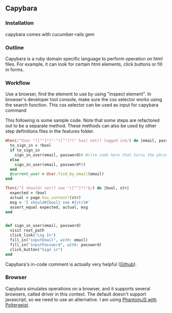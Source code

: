 ## Capybara
### Installation
capybara comes with cucumber-rails gem
### Outline
Capybara is a ruby domain specific language to perform operation on html files. For example, it can look for certain html
elements, click buttons or fill in forms.
### Workflow
Use a browser, find the element to use by using "inspect element". In browser's developer tool console, make sure the css selector
works using the search function. This css selector can be used as input for capybara command

This following is some sample code. Note that some steps are refactored out to be a separate method. These methods can also
be used by other step definitions files in the features folder.
```ruby
When(/^User "([^"]*)":"([^"]*)" has( not)? logged in$/) do |email, password, bool|
  to_sign_in = !bool
  if to_sign_in
    sign_in_user(email, password)# Write code here that turns the phrase above into concrete actions
  else
    sign_in_user(email, password*2)
  end
  @current_user = User.find_by_email(email)
end

Then(/^I should( not)? see "([^"]*)"$/) do |bool, str|
  expected = !bool
  actual = page.has_content?(str)
  msg = 'I should#{bool} see #{str}#'
  assert_equal expected, actual, msg
end


def sign_in_user(email, password)
  visit root_path
  click_link("Log In")
  fill_in("inputEmail", with: email)
  fill_in("inputPassword", with: password)
  click_button("Sign in")
end
```
Capybara's in-code comment is actually very helpful ([Github](https://github.com/jnicklas/capybara/blob/master/lib/capybara/node/matchers.rb#L201)).

### Browser
Capybara simulates operations on a browser, and it supports several browsers, called driver in this context. The default doesn't
support javascript, so we need to use an alternative. I am using [PhantomJS with Poltergeist](phantomjs.md).
